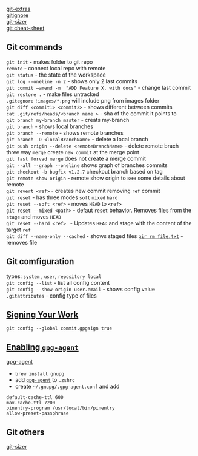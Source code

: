 
[git-extras](https://github.com/visionmedia/git-extras)  
[gitignore](https://gitignore.io)  
[git-sizer](https://github.com/github/git-sizer)  
[git cheat-sheet](https://gist.github.com/davfre/8313299)  
## Git commands

  `git init` - makes folder to git repo  
  `remote` - connect local repo with remote   
  `git status` - the state of the workspace   
  `git log --oneline -n 2` - shows only 2 last commits  
  `git commit –amend -m  "ADD Feature X, with docs"` - change last commit  
  `git restore .` - make files untracked    
  `.gitegnore`  `!images/*.png` will include png from images folder  
  `git diff <commit1> <commit2>` - shows different between commits  
  `cat .git/refs/heads/<branch name >` - sha of the commit it points to  
  `git branch my-branch master` - creats my-branch  
  `git branch` - shows local branches  
  `git branch --remote` - shows remote branches  
  `git branch -D <localBranchName>` - delete a local branch  
  `git push origin --delete <remoteBranchName>` - delete remote brach   
  three way `merge` create `new commit` at the merge point    
  `git fast forvad merge` does not create a merge commit  
  `git --all --graph --oneline` shows graph of branches commits    
  `git checkout -b bugfix v1.2.7` checkout branch based on tag    
  `git remote show origin` - remote show origin to see some details about remote  
  `git revert <ref>` - creates new commit removing `ref` commit   
  `git reset` - has three modes `soft` `mixed` `hard`    
  `git reset --soft <ref>` - moves `HEAD` to `<ref>`  
  `git reset --mixed <path>` - defaut `reset` behavior. Removes files from the `stage` and moves `HEAD`  
  `git reset --hard <ref> ` - Updates `HEAD` and stage with the content of the target  `ref`  
  `git diff --name-only --cached` - shows staged files
   [`gir rm file.txt`](https://stackoverflow.com/questions/2047465/how-can-i-delete-a-file-from-a-git-repository) - removes file

## Git comfiguration
  types: `system` , `user`, `repository local`  
  `git config --list` - list all config content  
  `git config --show-origin user.email` - shows config value  
  `.gitattributes` - config type of files

## [Signing Your Work](https://git-scm.com/book/en/v2/Git-Tools-Signing-Your-Work)  
  `git config --global commit.gpgsign true`   
## [Enabling `gpg-agent`](https://shameerarathnayaka.wordpress.com/2016/07/13/how-to-enable-gpg-agent-to-cache-passphrase-on-mac-os-x/)
  [gpg-agent](https://linux.die.net/man/1/gpg-agent)  
  * `brew install gnupg`  
  * add [`gpg-agent`](https://github.com/ohmyzsh/ohmyzsh/tree/master/plugins/gpg-agent) to `.zshrc`
  * create `~/.gnupg/.gpg-agent.conf` and add   
  ```
  default-cache-ttl 600
  max-cache-ttl 7200
  pinentry-program /usr/local/bin/pinentry
  allow-preset-passphrase
  ```

## Git others
  [git-sizer](https://github.com/github/git-sizer)  


  




   

